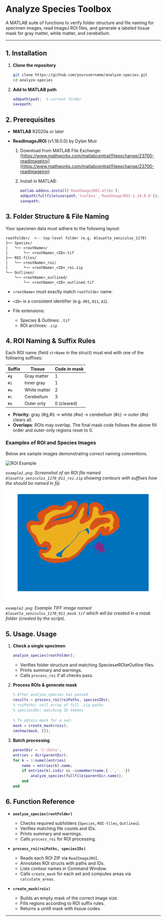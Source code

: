 # Analyze Species Toolbox

A MATLAB suite of functions to verify folder structure and file naming for specimen images, read ImageJ ROI files, and generate a labeled tissue mask for gray matter, white matter, and cerebellum.

---

## 1. Installation

1. **Clone the repository**

   ```bash
   git clone https://github.com/yourusername/analyze-species.git
   cd analyze-species
   ```
2. **Add to MATLAB path**

   ```matlab
   addpath(pwd);  % current folder
   savepath;
   ```

## 2. Prerequisites

* **MATLAB** R2020a or later
* **ReadImageJROI** (v1.18.0.0) by Dylan Muir

  1. Download from MATLAB File Exchange:
     [https://www.mathworks.com/matlabcentral/fileexchange/23700-readimagejroi](https://www.mathworks.com/matlabcentral/fileexchange/23700-readimagejroi)
  2. Install in MATLAB:

     ```matlab
     matlab.addons.install('ReadImageJROI.mltbx');
     addpath(fullfile(userpath,'toolbox','ReadImageJROI-1.18.0.0'));
     savepath;
     ```

## 3. Folder Structure & File Naming

Your specimen data must adhere to the following layout:

```
rootFolder/  <-- top-level folder (e.g. Alouatta_seniculus_1170)
├── Species/
│   └── <rootName>/
│       └── <rootName>_<ID>.tif
├── ROI-files/
│   └── <rootName>_roi/
│       └── <rootName>_<ID>_roi.zip
└── Outlines/
    └── <rootName>_outlined/
        └── <rootName>_<ID>_outlined.tif
```

* `<rootName>` must exactly match `rootFolder` name.
* `<ID>` is a consistent identifier (e.g. `001`, `011`, `A1`).
* File extensions:

  * Species & Outlines: `.tif`
  * ROI archives: `.zip`

## 4. ROI Naming & Suffix Rules

Each ROI name (field `strName` in the struct) must end with one of the following suffixes:

| Suffix | Tissue       | Code in mask |
| ------ | ------------ | ------------ |
| `#g`   | Gray matter  | 1            |
| `#i`   | Inner gray   | 1            |
| `#w`   | White matter | 2            |
| `#c`   | Cerebellum   | 3            |
| `#o`   | Outer only   | 0 (cleared)  |

* **Priority**: gray (#g,#i) → white (#w) → cerebellum (#c) → outer (#o) clears all.
* **Overlaps**: ROIs may overlap. The final mask code follows the above fill order and outer-only regions reset to 0.

### Examples of ROI and Species Images

Below are sample images demonstrating correct naming conventions.

![ROI Example](example1.png)

*`example1.png`: Screenshot of an ROI file named `Alouatta_seniculus_1170_011_roi.zip` showing contours with suffixes how the should be named in fiji.*

![Species Example](example2.png)

*`example2.png`: Example TIFF image named `Alouatta_seniculus_1170_011_mask.tif` which will be created in a mask folder (created by the script).*

## 5. Usage. Usage

1. **Check a single specimen**

   ```matlab
   analyze_species(rootFolder);
   ```

   * Verifies folder structure and matching Species⇄ROI⇄Outline files.
   * Prints summary and warnings.
   * Calls `process_roi` if all checks pass.

2. **Process ROIs & generate mask**

   ```matlab
   % After analyze_species has passed
   results = process_roi(roiPaths, speciesIDs);
   % roiPaths: cell array of full .zip paths
   % speciesIDs: matching ID tokens

   % To obtain mask for a set:
   mask = create_mask(rois);
   imshow(mask, []);
   ```

3. **Batch processing**

   ```matlab
   parentDir = 'C:\Data';
   entries = dir(parentDir);
   for k = 1:numel(entries)
       name = entries(k).name;
       if entries(k).isdir && ~ismember(name,{'.','..'})
           analyze_species(fullfile(parentDir,name));
       end
   end
   ```

## 6. Function Reference

* **`analyze_species(rootFolder)`**

  * Checks required subfolders (`Species`, `ROI-files`, `Outlines`).
  * Verifies matching file counts and IDs.
  * Prints summary and warnings.
  * Calls `process_roi` for ROI processing.

* **`process_roi(roiPaths, speciesIDs)`**

  * Reads each ROI ZIP via `ReadImageJROI`.
  * Annotates ROI structs with paths and IDs.
  * Lists contour names in Command Window.
  * Calls `create_mask` for each set and computes areas via `calculate_areas`.

* **`create_mask(rois)`**

  * Builds an empty mask of the correct image size.
  * Fills regions according to ROI suffix rules.
  * Returns a uint8 mask with tissue codes.

---

